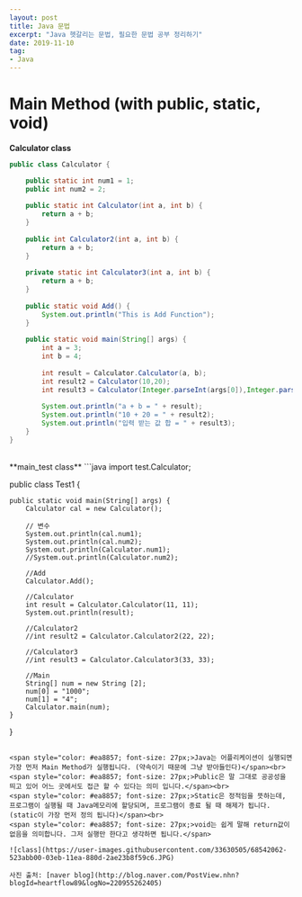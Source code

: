 ```yaml
---
layout: post
title: Java 문법 
excerpt: "Java 헷갈리는 문법, 필요한 문법 공부 정리하기" 
date: 2019-11-10
tag:
- Java
---
```


# Main Method (with public, static, void) 

**Calculator class**
```java
public class Calculator {

	public static int num1 = 1;
	public int num2 = 2;
	
	public static int Calculator(int a, int b) {
		return a + b;
	}
	
	public int Calculator2(int a, int b) {
		return a + b;
	}
	
	private static int Calculator3(int a, int b) {
		return a + b;
	}
	
	public static void Add() {
		System.out.println("This is Add Function");
	}
	
	public static void main(String[] args) {
		int a = 3; 
		int b = 4;
		
		int result = Calculator.Calculator(a, b);
		int result2 = Calculator(10,20);
		int result3 = Calculator(Integer.parseInt(args[0]),Integer.parseInt(args[1]));
		
		System.out.println("a + b = " + result);
		System.out.println("10 + 20 = " + result2);
		System.out.println("입력 받는 값 합 = " + result3);
	}
}

```
<br>
**main_test class**
```java 
import test.Calculator;

public class Test1 {


	public static void main(String[] args) {
		Calculator cal = new Calculator();
		
		// 변수 
		System.out.println(cal.num1);
		System.out.println(cal.num2);
		System.out.println(Calculator.num1);
		//System.out.println(Calculator.num2);
		
		//Add
		Calculator.Add();
		
		//Calculator
		int result = Calculator.Calculator(11, 11);
		System.out.println(result);
		
		//Calculator2 
		//int result2 = Calculator.Calculator2(22, 22);
		
		//Calculator3 
		//int result3 = Calculator.Calculator3(33, 33);
		
		//Main 
		String[] num = new String [2];
		num[0] = "1000";
		num[1] = "4";
		Calculator.main(num);
	}
}
```

<span style="color: #ea8857; font-size: 27px;>Java는 어플리케이션이 실행되면 가장 먼저 Main Method가 실행됩니다. (약속이기 때문에 그냥 받아들인다)</span><br>
<span style="color: #ea8857; font-size: 27px;>Public은 말 그대로 공공성을 띄고 있어 어느 곳에서도 접근 할 수 있다는 의미 입니다.</span><br>
<span style="color: #ea8857; font-size: 27px;>Static은 정적임을 뜻하는데, 프로그램이 실행될 때 Java메모리에 할당되며, 프로그램이 종료 될 때 해제가 됩니다.(static이 가장 먼저 정의 됩니다)</span><br>
<span style="color: #ea8857; font-size: 27px;>void는 쉽게 말해 return값이 없음을 의미합니다. 그저 실행만 한다고 생각하면 됩니다.</span>

![class](https://user-images.githubusercontent.com/33630505/68542062-523abb00-03eb-11ea-880d-2ae23b8f59c6.JPG)

사진 출처: [naver blog](http://blog.naver.com/PostView.nhn?blogId=heartflow89&logNo=220955262405)
